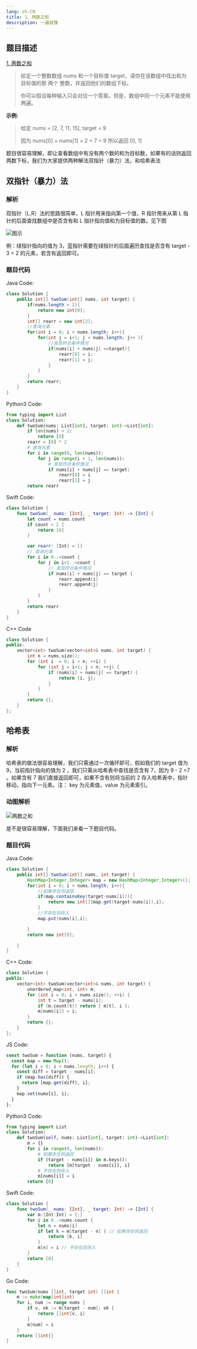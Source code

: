 ```yaml
---
lang: zh-CN
title: 1、两数之和
description: 一遍就懂
---
```


## 题目描述

[1. 两数之和](https://leetcode-cn.com/problems/two-sum/)

> 给定一个整数数组 nums 和一个目标值 target，请你在该数组中找出和为目标值的那 两个 整数，并返回他们的数组下标。
>
> 你可以假设每种输入只会对应一个答案。但是，数组中同一个元素不能使用两遍。

**示例:**

> 给定 nums = [2, 7, 11, 15], target = 9
>
> 因为 nums[0] + nums[1] = 2 + 7 = 9
> 所以返回 [0, 1]

题目很容易理解，即让查看数组中有没有两个数的和为目标数，如果有的话则返回两数下标，我们为大家提供两种解法双指针（暴力）法，和哈希表法

## 双指针（暴力）法

### 解析

双指针（L,R）法的思路很简单，L 指针用来指向第一个值，R 指针用来从第 L 指针的后面查找数组中是否含有和 L 指针指向值和为目标值的数。见下图

![图示](https://chengxuchu-1301103198.cos.ap-beijing.myqcloud.com/Photo/202304172226866.jpg)

例：绿指针指向的值为 3，蓝指针需要在绿指针的后面遍历查找是否含有 target - 3 = 2 的元素，若含有返回即可。

### 题目代码

Java Code:

```java
class Solution {
    public int[] twoSum(int[] nums, int target) {
        if(nums.length < 2){
            return new int[0];
        }
        int[] rearr = new int[2];
        //查询元素
        for(int i = 0; i < nums.length; i++){
            for(int j = i+1; j < nums.length; j++ ){
                //发现符合条件情况
                if(nums[i] + nums[j] ==target){
                    rearr[0] = i;
                    rearr[1] = j;
                }
            }
        }
        return rearr;
    }
}
```

Python3 Code:

```python
from typing import List
class Solution:
    def twoSum(nums: List[int], target: int)->List[int]:
        if len(nums) < 2:
            return [0]
        rearr = [0] * 2
        # 查询元素
        for i in range(0, len(nums)):
            for j in range(i + 1, len(nums)):
                # 发现符合条件情况
                if nums[i] + nums[j] == target:
                    rearr[0] = i
                    rearr[1] = j
        return rearr
```

Swift Code:

```swift
class Solution {
    func twoSum(_ nums: [Int], _ target: Int) -> [Int] {
        let count = nums.count
        if count < 2 {
            return [0]
        }

        var rearr: [Int] = []
        // 查询元素
        for i in 0..<count {
            for j in i+1..<count {
                // 发现符合条件情况
                if nums[i] + nums[j] == target {
                    rearr.append(i)
                    rearr.append(j)
                }
            }
        }
        return rearr
    }
}
```

C++ Code
```cpp
class Solution {
public:
    vector<int> twoSum(vector<int>& nums, int target) {
        int n = nums.size();
        for (int i  = 0; i < n; ++i) {
            for (int j = i+1; j < n; ++j) {
                if (nums[i] + nums[j] == target) {
                    return {i, j};
                }
            }
        }
        return {};
    }
};
```
## 哈希表

### 解析

哈希表的做法很容易理解，我们只需通过一次循环即可，假如我们的 target 值为 9，当前指针指向的值为 2 ，我们只需从哈希表中查找是否含有 7，因为 9 - 2 =7 。如果含有 7 我们直接返回即可，如果不含有则将当前的 2 存入哈希表中，指针移动，指向下一元素。注： key 为元素值，value 为元素索引。

### 动图解析

![两数之和](https://chengxuchu-1301103198.cos.ap-beijing.myqcloud.com/Photo/202304172226506.gif)

是不是很容易理解，下面我们来看一下题目代码。

### 题目代码

Java Code:

```java
class Solution {
    public int[] twoSum(int[] nums, int target) {
        HashMap<Integer,Integer> map = new HashMap<Integer,Integer>();
        for(int i = 0; i < nums.length; i++){
            //如果存在则返回
            if(map.containsKey(target-nums[i])){
                return new int[]{map.get(target-nums[i]),i};
            }
            //不存在则存入
            map.put(nums[i],i);

        }
        return new int[0];

    }
}
```

C++ Code:

```cpp
class Solution {
public:
    vector<int> twoSum(vector<int>& nums, int target) {
        unordered_map<int, int> m;
        for (int i = 0; i < nums.size(); ++i) {
            int t = target - nums[i];
            if (m.count(t)) return { m[t], i };
            m[nums[i]] = i;
        }
        return {};
    }
};
```

JS Code:

```js
const twoSum = function (nums, target) {
  const map = new Map();
  for (let i = 0; i < nums.length; i++) {
    const diff = target - nums[i];
    if (map.has(diff)) {
      return [map.get(diff), i];
    }
    map.set(nums[i], i);
  }
};
```

Python3 Code:

```python
from typing import List
class Solution:
    def twoSum(self, nums: List[int], target: int)->List[int]:
        m = {}
        for i in range(0, len(nums)):
            # 如果存在则返回
            if (target - nums[i]) in m.keys():
                return [m[target - nums[i]], i]
            # 不存在则存入
            m[nums[i]] = i
        return [0]
```

Swift Code:

```swift
class Solution {
    func twoSum(_ nums: [Int], _ target: Int) -> [Int] {
        var m:[Int:Int] = [:]
        for i in 0..<nums.count {
            let n = nums[i]
            if let k = m[target - n] { // 如果存在则返回
                return [k, i]
            }
            m[n] = i // 不存在则存入
        }
        return [0]
    }
}
```

Go Code:

```go
func twoSum(nums []int, target int) []int {
    m := make(map[int]int)
    for i, num := range nums {
        if v, ok := m[target - num]; ok {
            return []int{v, i}
        }
        m[num] = i
    }
    return []int{}
}
```

